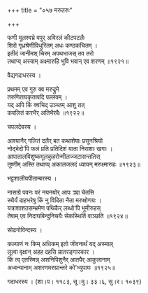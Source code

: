 +++
title = "०५७ मरुतरुः"

+++


फणी मूलश्वभ्रे वपुर् अविरलं कीटपटलैः  
शिरो गृध्रश्रेणीविधुरितम् अधः कण्ठकचितम् ।  
इतीदं जानीमश् चिरम् अपथभाजस् तव तरो  
तथाप्य् अस्याम् अक्ष्मारुहि भुवि भवान् एव शरणम् ॥१९२१॥  


वैद्यगदाधरस्य ।  


प्रथमम् एव गुरु क्व मरुद्रुमे  
तरुणितापकृतापदि पल्लवम् ।  
यद् अपि किं क्वचिद् उञ्च्तम् आशु तत्  
कवलितं करभैर् अतिभैरवैः ॥१९२२॥  


चपलदेवस्य ।  


आश्यानैर् गलितं दलैर् बत कथाशेषाः प्रसूनश्रियो  
नोद्भेदो’पि फलं प्रति प्रतिदिशं याता निराशाः खगाः ।  
आपातालविशुष्कमूलकुहरोन्मीलज्जटासन्ततिस्   
तूष्णीम् अस्ति तथाप्य् अकालजलदं ध्यायन् मरुक्ष्मारुहः ॥१९२३॥  


भट्टशालीयपीताम्बरस्य ।  


नासाग्रे पवनः परं नयनयोर् आपः क्र्या चेतसि  
स्थैर्यं दाहभरेषु किं नु विदिता नैता मरुक्षोणयः ।  
यत्राशाशतसम्भ्रमेण पथिकैर् लब्धो’पि भूमीरुहस्  
तेषाम् एव निदाघबिन्दुनिचयैः सेकस्थितिं वाञ्छति ॥१९२४॥  


सोढगोविन्दस्य ।  


कल्याणं नः किम् अधिकम् इतो जीवनार्थं यद् अस्माल्  
लूत्वा वृक्षान् अहह दहसि म्रातरङ्गारकार ।  
किं त्व् एतस्मिन्न् अशनिपिशुनैर् आतपैर् आकुलानाम्  
अध्वन्यानाम् अशरणमरुप्रान्तरे को’भ्युपायः ॥१९२५॥  


गदाधरस्य । (शा।प। ११८३, सू।मु। ३३।६, सु।र। १०३९)  

